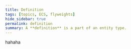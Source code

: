 ```yaml
---
title: Definition
tags: [topics, ECS, flyweights]
hide_sidebar: true
permalink: definition
summary: A **definition** is a part of an entity type.
---
```


hahaha
